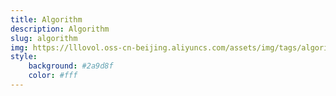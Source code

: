 ```yaml
---
title: Algorithm
description: Algorithm
slug: algorithm
img: https://lllovol.oss-cn-beijing.aliyuncs.com/assets/img/tags/algorithm.jpg
style:
    background: #2a9d8f
    color: #fff
---
```

